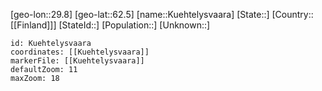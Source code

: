 ﻿---
location: [62.5,29.8]
mapzoom: [7,12] 
mapmarker: city 
type: City
tags:
- geo/City


SpocWebEntityId: 31730
isDeleted: false
confidential: public

---
[geo-lon::29.8]
[geo-lat::62.5]
[name::Kuehtelysvaara]
[State::]
[Country::[[Finland]]]
[StateId::]
[Population::]
[Unknown::]


```leaflet
id: Kuehtelysvaara
coordinates: [[Kuehtelysvaara]]
markerFile: [[Kuehtelysvaara]]
defaultZoom: 11 
maxZoom: 18
```
